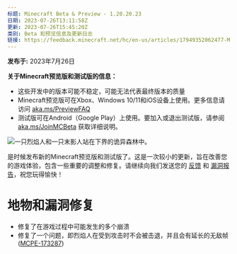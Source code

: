 ```yaml
---
标题: Minecraft Beta & Preview - 1.20.20.23
日期: 2023-07-26T13:11:58Z
更新: 2023-07-26T15:45:20Z
类别: Beta 和预览信息及更新日志
链接: https://feedback.minecraft.net/hc/en-us/articles/17949352062477-Minecraft-Beta-Preview-1-20-20-23
---
```


**发布于:** 2023年7月26日

**关于Minecraft预览版和测试版的信息：**

- 这些开发中的版本可能不稳定，可能无法代表最终版本的质量
- Minecraft预览版可在Xbox、Windows 10/11和iOS设备上使用。更多信息请访问 [aka.ms/PreviewFAQ](https://aka.ms/PreviewFAQ)
- 测试版可在Android（Google Play）上使用。要加入或退出测试版，请参阅 [aka.ms/JoinMCBeta](https://aka.ms/JoinMCBeta) 获取详细说明。

![一只烈焰人和一只末影人站在下界的诡异森林中。](https://feedback.minecraft.net/hc/article_attachments/17949345230861)

是时候发布新的Minecraft预览版和测试版了。这是一次较小的更新，旨在改善您的游戏体验，包含一些重要的调整和修复。请继续向我们发送您的 [反馈](https://aka.ms/MC120Feedback) 和 [漏洞报告](https://bugs.mojang.com/)，祝您玩得愉快！

# **地物和漏洞修复**

- 修复了在游戏过程中可能发生的多个崩溃
- 修复了一个问题，即烈焰人在受到攻击时不会被击退，并且会有延长的无敌帧 ([MCPE-173287](https://bugs.mojang.com/browse/MCPE-173287))